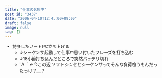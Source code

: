 ```yaml
---
title: "仕事の休憩中"
post_id: "3437"
date: "2006-04-10T12:41:00+09:00"
draft: false
image: null
tag: []
---
```



* 持参したノートPC立ち上げる
  * ↓シーケンサ起動して仕事中思い付いたフレーズを打ち込む
  * ↓18小節打ち込んだところで突然バッテリ切れ
  * 'Ａ｀←今この辺
ソフトシンセとシーケンサってそんな負荷喰うもんだったっけ？＿？
